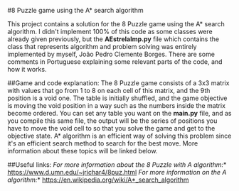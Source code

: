#8 Puzzle game using the A* search algorithm

This project contains a solution for the 8 Puzzle game using the A* search algorithm. I didn't implement 100% of this code as some classes were already given previously, but the **AEstrelaImp.py** file which contains the class that represents algorithm and problem solving was entirely implemented by myself, João Pedro Clemente Borges. There are some comments in Portuguese explaining some relevant parts of the code, and how it works. 

##Game and code explanation:
The 8 Puzzle game consists of a 3x3 matrix with values that go from 1 to 8 on each cell of this matrix, and the 9th position is a void one. The table is initially shuffled, and the game objective is moving the void position in a way such as the numbers inside the matrix become ordered. You can set any table you want on the **main.py** file, and as you compile this same file, the output will be the series of positions you have to move the void cell to so that you solve the game and get to the objective state. A* algorithm is an efficient way of solving this problem since it's an efficient search method to search for the best move. More information about these topics will be linked below.

##Useful links:
**For more information about the 8 Puzzle with A* algorithm:**  https://www.d.umn.edu/~jrichar4/8puz.html
**For more information on the A* algorithm:** https://en.wikipedia.org/wiki/A*_search_algorithm
